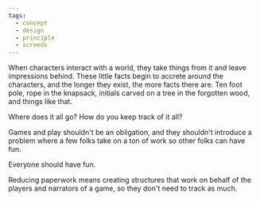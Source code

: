 ```yaml
---
tags:
  - concept
  - design
  - principle
  - screeds
---
```


When characters interact with a world, they take things from it and leave impressions behind. These little facts begin to accrete around the characters, and the longer they exist, the more facts there are. Ten foot pole, rope in the knapsack, initials carved on a tree in the forgotten wood, and things like that.

Where does it all go? How do you keep track of it all?

Games and play shouldn't be an obligation, and they shouldn't introduce a problem where a few folks take on a ton of work so other folks can have fun. 

Everyone should have fun.

Reducing paperwork means creating structures that work on behalf of the players and narrators of a game, so they don't need to track as much.